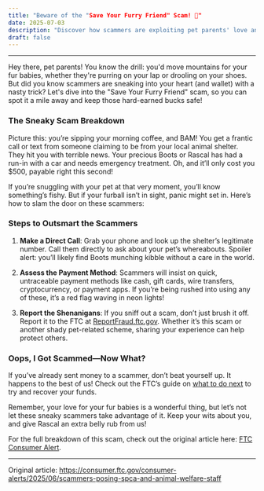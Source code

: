 ```yaml
---
title: "Beware of the "Save Your Furry Friend" Scam! 🐾"
date: 2025-07-03
description: "Discover how scammers are exploiting pet parents' love and what steps to take to avoid these heartless traps."
draft: false
---
```


---

Hey there, pet parents! You know the drill: you'd move mountains for your fur babies, whether they're purring on your lap or drooling on your shoes. But did you know scammers are sneaking into your heart (and wallet) with a nasty trick? Let's dive into the "Save Your Furry Friend" scam, so you can spot it a mile away and keep those hard-earned bucks safe!

### The Sneaky Scam Breakdown

Picture this: you’re sipping your morning coffee, and BAM! You get a frantic call or text from someone claiming to be from your local animal shelter. They hit you with terrible news. Your precious Boots or Rascal has had a run-in with a car and needs emergency treatment. Oh, and it’ll only cost you $500, payable right this second!

If you’re snuggling with your pet at that very moment, you’ll know something’s fishy. But if your furball isn’t in sight, panic might set in. Here’s how to slam the door on these scammers:

### Steps to Outsmart the Scammers

1. **Make a Direct Call**: Grab your phone and look up the shelter’s legitimate number. Call them directly to ask about your pet’s whereabouts. Spoiler alert: you’ll likely find Boots munching kibble without a care in the world.

2. **Assess the Payment Method**: Scammers will insist on quick, untraceable payment methods like cash, gift cards, wire transfers, cryptocurrency, or payment apps. If you’re being rushed into using any of these, it’s a red flag waving in neon lights!

3. **Report the Shenanigans**: If you sniff out a scam, don’t just brush it off. Report it to the FTC at [ReportFraud.ftc.gov](https://reportfraud.ftc.gov). Whether it’s this scam or another shady pet-related scheme, sharing your experience can help protect others.

### Oops, I Got Scammed—Now What?

If you’ve already sent money to a scammer, don’t beat yourself up. It happens to the best of us! Check out the FTC’s guide on [what to do next](https://www.consumer.ftc.gov/articles/what-do-if-you-were-scammed) to try and recover your funds.

Remember, your love for your fur babies is a wonderful thing, but let’s not let these sneaky scammers take advantage of it. Keep your wits about you, and give Rascal an extra belly rub from us!

For the full breakdown of this scam, check out the original article here: [FTC Consumer Alert](https://www.consumer.ftc.gov/blog/2023/03/are-you-parent-fur-baby).

---
Original article: https://consumer.ftc.gov/consumer-alerts/2025/06/scammers-posing-spca-and-animal-welfare-staff